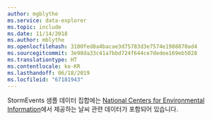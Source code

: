 ```yaml
---
author: mgblythe
ms.service: data-explorer
ms.topic: include
ms.date: 11/14/2018
ms.author: mblythe
ms.openlocfilehash: 3100fed8a4bacae3d75783d3e7574e1988870ad4
ms.sourcegitcommit: 3e98da33c41a7bbd724f644ce7dedee169eb5028
ms.translationtype: HT
ms.contentlocale: ko-KR
ms.lasthandoff: 06/18/2019
ms.locfileid: "67181943"
---
```

StormEvents 샘플 데이터 집합에는 [National Centers for Environmental Information](https://www.ncdc.noaa.gov/stormevents/)에서 제공하는 날씨 관련 데이터가 포함되어 있습니다.